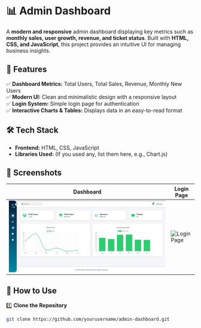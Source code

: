 # 📊 Admin Dashboard  

A **modern and responsive** admin dashboard displaying key metrics such as **monthly sales, user growth, revenue, and ticket status**. Built with **HTML, CSS, and JavaScript**, this project provides an intuitive UI for managing business insights.  

## 🚀 Features  
✅ **Dashboard Metrics:** Total Users, Total Sales, Revenue, Monthly New Users  
✅ **Modern UI:** Clean and minimalistic design with a responsive layout  
✅ **Login System:** Simple login page for authentication  
✅ **Interactive Charts & Tables:** Displays data in an easy-to-read format  

## 🛠️ Tech Stack  
- **Frontend:** HTML, CSS, JavaScript  
- **Libraries Used:** (If you used any, list them here, e.g., Chart.js)  

## 📸 Screenshots  
| Dashboard | Login Page |
|-----------|------------|
| ![Dashboard](screenshots/image.png) | ![Login Page](screenshots/login.png) |

## 🎯 How to Use  
1️⃣ **Clone the Repository**  
```bash
git clone https://github.com/yourusername/admin-dashboard.git
